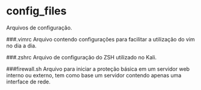 # config_files

Arquivos de configuração.

###.vimrc
Arquivo contendo configurações para facilitar a utilização do vim no dia a dia.

###.zshrc
Arquivo de configuração do ZSH utilizado no Kali.

###firewall.sh
Arquivo para iniciar a proteção básica em um servidor web interno ou externo, tem como base um servidor contendo apenas uma interface de rede.
